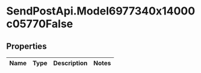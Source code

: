 # SendPostApi.Model6977340x14000c05770False

## Properties
Name | Type | Description | Notes
------------ | ------------- | ------------- | -------------



